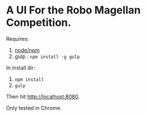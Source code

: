 # A UI For the Robo Magellan Competition.

Requires:

1. <a href="https://nodejs.org/">node/npm</a> 
1. gulp : `npm install -g gulp`

In install dir:

1. `npm install`
1. `gulp`

Then hit <a href="http://localhost:8080">http://localhost:8080</a>.

Only tested in Chrome.